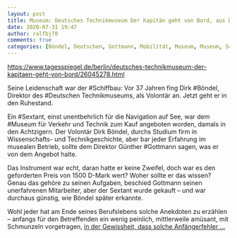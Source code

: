 ```yaml
---
layout: post
title: Museum: Deutsches Technikmuseum Der Kapitän geht von Bord, aus Der Tagesspiegel
date: 2020-07-31 19:47
author: ralfbj70
comments: true
categories: [Böndel, Deutschen, Gottmann, Mobilität, Museum, Museum, Schiffbau, Sextant]
---
```

https://www.tagesspiegel.de/berlin/deutsches-technikmuseum-der-kapitaen-geht-von-bord/26045278.html

Seine Leidenschaft war der #Schiffbau: Vor 37 Jahren fing Dirk #Böndel, Direktor des #Deutschen Technikmuseums, als Volontär an. Jetzt geht er in den Ruhestand.

Ein #Sextant, einst unentbehrlich für die Navigation auf See, war dem #Museum für Verkehr und Technik zum Kauf angeboten worden, damals in den Achtzigern. Der Volontär Dirk Böndel, durchs Studium firm in Wissenschafts- und Technikgeschichte, aber bar jeder Erfahrung im musealen Betrieb, sollte dem Direktor Günther #Gottmann sagen, was er von dem Angebot halte.

Das Instrument war echt, daran hatte er keine Zweifel, doch war es den geforderten Preis von 1500 D-Mark wert? Woher sollte er das wissen? Genau das gehöre zu seinen Aufgaben, beschied Gottmann seinen unerfahrenen Mitarbeiter, aber der Sextant wurde gekauft – und war durchaus günstig, wie Böndel später erkannte.

Wohl jeder hat am Ende seines Berufslebens solche Anekdoten zu erzählen – anfangs für den Betreffenden ein wenig peinlich, mittlerweile amüsant, mit Schmunzeln vorgetragen, <a href="https://www.tagesspiegel.de/berlin/deutsches-technikmuseum-der-kapitaen-geht-von-bord/26045278.html">in der Gewissheit, dass solche Anfängerfehler ...</a>
